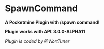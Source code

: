 # SpawnCommand

**A Pocketmine Plugin with /spawn command!**

**Plugin works with API: 3.0.0-ALPHA11**

*Plugin is coded by @WortTuner*
